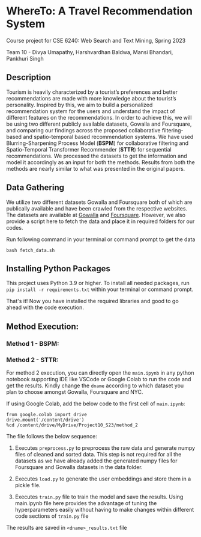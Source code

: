 # WhereTo: A Travel Recommendation System
Course project for CSE 6240: Web Search and Text Mining, Spring 2023

Team 10 - Divya Umapathy, Harshvardhan Baldwa, Mansi Bhandari, Pankhuri Singh

## Description

Tourism is heavily characterized by a tourist’s preferences and better recommendations are made with more knowledge about the tourist’s personality. Inspired by this, we aim to build a personalized recommendation system for the users and understand the impact of different features on the recommendations. In order to achieve this, we will be using two different publicly available datasets, Gowalla and Foursquare, and comparing our findings across the proposed collaborative filtering-based and spatio-temporal based recommendation systems. We have used Blurring-Sharpening Process Model (**BSPM**) for collaborative filtering and Spatio-Temporal Transformer Recommender (**STTR**) for sequential recommendations. We processed the datasets to get the information and model it accordingly as an input for both the methods. Results from both the methods are nearly similar to what was presented in the original papers.

## Data Gathering
We utilize two different datasets Gowalla and Foursquare both of which are publically available and have been crawled from the respective websites. The datasets are available at [Gowalla](http://snap.stanford.edu/data/loc-gowalla.html) and [Foursquare](https://sites.google.com/site/yangdingqi/home/foursquare-dataset#h.p_7rmPjnwFGIx9). However, we also provide a script here to fetch the data and place it in required folders for our codes.

Run following command in your terminal or command prompt to get the data
```
bash fetch_data.sh
```

## Installing Python Packages
This project uses Python 3.9 or higher. To install all needed packages, run `pip install -r requirements.txt` within your terminal or command prompt.

That's it! Now you have installed the required libraries and good to go ahead with the code execution.

## Method Execution:

### Method 1 - BSPM:


### Method 2 - STTR: 

For method 2 execution, you can directly open the `main.ipynb` in any python notebook supporting IDE like VSCode or Google Colab to run the code and get the results. Kindly change the `dname` according to which dataset you plan to choose amongst Gowalla, Foursquare and NYC.

If using Google Colab, add the below code to the first cell of `main.ipynb`:
```
from google.colab import drive
drive.mount('/content/drive')
%cd /content/drive/MyDrive/Project10_S23/method_2
```

The file follows the below sequence:

1. Executes `preprocess.py` to preprocess the raw data and generate numpy files of cleaned and sorted data. This step is not required for all the datasets as we have already added the generated numpy files for Foursquare and Gowalla datasets in the data folder.

2. Executes `load.py` to generate the user embeddings and store them in a pickle file. 

3. Executes `train.py` file to train the model and save the results. Using main.ipynb file here provides the advantage of tuning the hyperparameters easily without having to make changes within different code sections of `train.py` file

The results are saved in `<dname>_results.txt` file